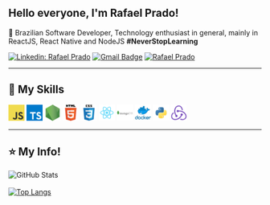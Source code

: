 ## Hello everyone, I'm <strong>Rafael Prado!</strong>

🔭 Brazilian Software Developer, Technology enthusiast in general, mainly in ReactJS, React Native and NodeJS <strong>#NeverStopLearning</strong>

[![Linkedin: Rafael Prado](https://img.shields.io/badge/-RafaelPrado-blue?style=flat-square&logo=Linkedin&logoColor=white&link=LINK-DO-SEU-LINKEDIN)](https://www.linkedin.com/in/rafael-prado-8a40b6132/)
[![Gmail Badge](https://img.shields.io/badge/-santiagorafael409@gmail.com-006bed?style=flat-square&logo=Gmail&logoColor=white&link=mailto:SEU-EMAIL)](mailto:santiagorafael409@gmail.com)
[![Rafael Prado]( https://img.shields.io/github/followers/RafaelPrado409?label=follow&style=social)](https://github.com/RafaelPrado409)


----

## 🚀 My Skills

<code><img height="32" src="https://raw.githubusercontent.com/github/explore/80688e429a7d4ef2fca1e82350fe8e3517d3494d/topics/javascript/javascript.png" alt="Javascript"/></code>
<code><img height="32" src="https://raw.githubusercontent.com/github/explore/80688e429a7d4ef2fca1e82350fe8e3517d3494d/topics/typescript/typescript.png" alt="Typescript"/></code>
<code><img height="32" src="https://raw.githubusercontent.com/github/explore/80688e429a7d4ef2fca1e82350fe8e3517d3494d/topics/nodejs/nodejs.png" alt="Nodejs"/></code>
<code><img height="32" src="https://raw.githubusercontent.com/github/explore/80688e429a7d4ef2fca1e82350fe8e3517d3494d/topics/html/html.png" alt="HTML5"/></code>
<code><img height="32" src="https://raw.githubusercontent.com/github/explore/80688e429a7d4ef2fca1e82350fe8e3517d3494d/topics/css/css.png" alt="CSS"/></code>
<code><img height="32" src="https://raw.githubusercontent.com/github/explore/80688e429a7d4ef2fca1e82350fe8e3517d3494d/topics/react/react.png" alt="React"/></code>
<code><img height="32" src="https://raw.githubusercontent.com/github/explore/80688e429a7d4ef2fca1e82350fe8e3517d3494d/topics/mongodb/mongodb.png" alt="MongoDB"/></code>
<code><img height="32" src="https://raw.githubusercontent.com/github/explore/80688e429a7d4ef2fca1e82350fe8e3517d3494d/topics/docker/docker.png" alt="Docker"/></code>
<code><img height="32" src="https://raw.githubusercontent.com/github/explore/80688e429a7d4ef2fca1e82350fe8e3517d3494d/topics/python/python.png" alt="Python"/></code>
<code><img height="32" src="https://raw.githubusercontent.com/github/explore/80688e429a7d4ef2fca1e82350fe8e3517d3494d/topics/redux/redux.png" alt="Redux"/></code>

---

## ⭐ My Info!
![GitHub Stats](https://github-readme-stats.vercel.app/api?username=RafaelPrado409&show_icons=true&theme=tokyonight&bg_color=30,e96443,904e95&title_color=fff&text_color=fff)
<br></br>
[![Top Langs](https://github-readme-stats.vercel.app/api/top-langs/?username=RafaelPrado409&layout=compact)](https://github.com/anuraghazra/github-readme-stats)
